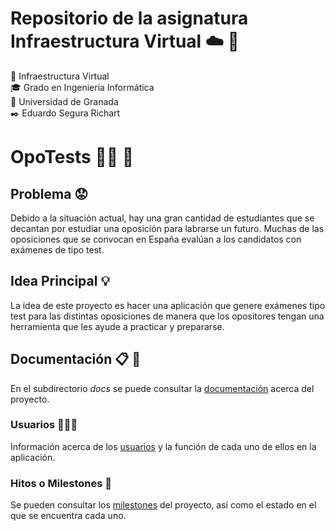 # Repositorio de la asignatura Infraestructura Virtual ☁️ 📱
📝 Infraestructura Virtual  
🎓 Grado en Ingeniería Informática  
🏫 Universidad de Granada  
✒️ Eduardo Segura Richart  

# OpoTests 👨‍🎓 📑
## Problema 😟
Debido a la situación actual, hay una gran cantidad de estudiantes que se decantan por estudiar una oposición para labrarse un futuro. Muchas de las oposiciones que se convocan en España evalúan a los candidatos con exámenes de tipo test.

## Idea Principal 💡
La idea de este proyecto es hacer una aplicación que genere exámenes tipo test para las distintas oposiciones de manera que los opositores tengan una herramienta que les ayude a practicar y prepararse.  

## Documentación 📋 📂
En el subdirectorio *docs* se puede consultar la [documentación](https://github.com/edusegrich/OpoTests/tree/Objetivo-1/docs) acerca del proyecto.

### Usuarios 🧑‍🤝‍🧑
Información acerca de los [usuarios](https://github.com/edusegrich/OpoTests/blob/Objetivo-1/docs/tipos_de_usuario.md) y la función de cada uno de ellos en la aplicación.

### Hitos o Milestones 🚩
Se pueden consultar los [milestones](https://github.com/edusegrich/OpoTests/blob/Objetivo-1/docs/milestones.md) del proyecto, así como el estado en el que se encuentra cada uno.
